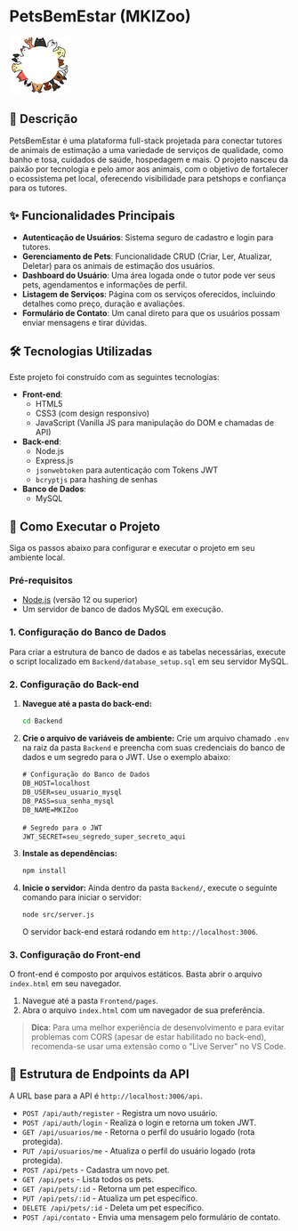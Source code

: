 # PetsBemEstar (MKIZoo)

![Logo do PetsBemEstar](https://raw.githubusercontent.com/mwaleska/animalszoo/main/Frontend/img/logo.png)

## 📝 Descrição

PetsBemEstar é uma plataforma full-stack projetada para conectar tutores de animais de estimação a uma variedade de serviços de qualidade, como banho e tosa, cuidados de saúde, hospedagem e mais. O projeto nasceu da paixão por tecnologia e pelo amor aos animais, com o objetivo de fortalecer o ecossistema pet local, oferecendo visibilidade para petshops e confiança para os tutores.

## ✨ Funcionalidades Principais

* **Autenticação de Usuários**: Sistema seguro de cadastro e login para tutores.
* **Gerenciamento de Pets**: Funcionalidade CRUD (Criar, Ler, Atualizar, Deletar) para os animais de estimação dos usuários.
* **Dashboard do Usuário**: Uma área logada onde o tutor pode ver seus pets, agendamentos e informações de perfil.
* **Listagem de Serviços**: Página com os serviços oferecidos, incluindo detalhes como preço, duração e avaliações.
* **Formulário de Contato**: Um canal direto para que os usuários possam enviar mensagens e tirar dúvidas.

## 🛠️ Tecnologias Utilizadas

Este projeto foi construído com as seguintes tecnologias:

* **Front-end**:
    * HTML5
    * CSS3 (com design responsivo)
    * JavaScript (Vanilla JS para manipulação do DOM e chamadas de API)
* **Back-end**:
    * Node.js
    * Express.js
    * `jsonwebtoken` para autenticação com Tokens JWT
    * `bcryptjs` para hashing de senhas
* **Banco de Dados**:
    * MySQL

## 🚀 Como Executar o Projeto

Siga os passos abaixo para configurar e executar o projeto em seu ambiente local.

### Pré-requisitos

* [Node.js](https://nodejs.org/) (versão 12 ou superior)
* Um servidor de banco de dados MySQL em execução.

### 1. Configuração do Banco de Dados

Para criar a estrutura de banco de dados e as tabelas necessárias, execute o script localizado em `Backend/database_setup.sql` em seu servidor MySQL.

### 2. Configuração do Back-end

1.  **Navegue até a pasta do back-end:**
    ```bash
    cd Backend
    ```

2.  **Crie o arquivo de variáveis de ambiente:**
    Crie um arquivo chamado `.env` na raiz da pasta `Backend` e preencha com suas credenciais do banco de dados e um segredo para o JWT. Use o exemplo abaixo:

    ```env
    # Configuração do Banco de Dados
    DB_HOST=localhost
    DB_USER=seu_usuario_mysql
    DB_PASS=sua_senha_mysql
    DB_NAME=MKIZoo

    # Segredo para o JWT
    JWT_SECRET=seu_segredo_super_secreto_aqui
    ```

3.  **Instale as dependências:**
    ```bash
    npm install
    ```

4.  **Inicie o servidor:**
    Ainda dentro da pasta `Backend/`, execute o seguinte comando para iniciar o servidor:
    ```bash
    node src/server.js
    ```
    O servidor back-end estará rodando em `http://localhost:3006`.

### 3. Configuração do Front-end

O front-end é composto por arquivos estáticos. Basta abrir o arquivo `index.html` em seu navegador.

1.  Navegue até a pasta `Frontend/pages`.
2.  Abra o arquivo `index.html` com um navegador de sua preferência.

> **Dica**: Para uma melhor experiência de desenvolvimento e para evitar problemas com CORS (apesar de estar habilitado no back-end), recomenda-se usar uma extensão como o "Live Server" no VS Code.

## 🔗 Estrutura de Endpoints da API

A URL base para a API é `http://localhost:3006/api`.

* `POST /api/auth/register` - Registra um novo usuário.
* `POST /api/auth/login` - Realiza o login e retorna um token JWT.
* `GET /api/usuarios/me` - Retorna o perfil do usuário logado (rota protegida).
* `PUT /api/usuarios/me` - Atualiza o perfil do usuário logado (rota protegida).
* `POST /api/pets` - Cadastra um novo pet.
* `GET /api/pets` - Lista todos os pets.
* `GET /api/pets/:id` - Retorna um pet específico.
* `PUT /api/pets/:id` - Atualiza um pet específico.
* `DELETE /api/pets/:id` - Deleta um pet específico.
* `POST /api/contato` - Envia uma mensagem pelo formulário de contato.